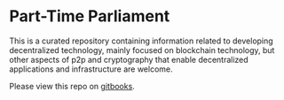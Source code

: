 # Part-Time Parliament

This is a curated repository containing information related to
developing decentralized technology, mainly focused on blockchain
technology, but other aspects of p2p and cryptography that enable
decentralized applications and infrastructure are welcome.

Please view this repo on [gitbooks](https://ethanfrey.gitbooks.io/part-time-parliament/content/).
